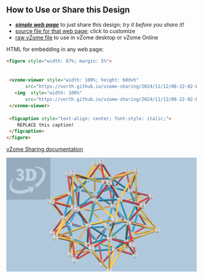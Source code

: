 
## How to Use or Share this Design

 - [***simple web page***](<https://vorth.github.io/vzome-sharing/2024/11/12/08-22-02-Dirks-elevated-icosidodec/>) to just share this design; *try it before you share it!*
 - [source file for that web page](<https://github.com/vorth/vzome-sharing/edit/main/2024/11/12/08-22-02-Dirks-elevated-icosidodec/index.md>); click to customize
 - [raw vZome file](<https://raw.githubusercontent.com/vorth/vzome-sharing/main/2024/11/12/08-22-02-Dirks-elevated-icosidodec/Dirks-elevated-icosidodec.vZome>) to use in vZome desktop or vZome Online
 
 HTML for embedding in any web page:
 ```html
<figure style="width: 87%; margin: 5%">
  
  
  <vzome-viewer style="width: 100%; height: 60dvh" 
        src="https://vorth.github.io/vzome-sharing/2024/11/12/08-22-02-Dirks-elevated-icosidodec/Dirks-elevated-icosidodec.vZome" >
    <img  style="width: 100%"
        src="https://vorth.github.io/vzome-sharing/2024/11/12/08-22-02-Dirks-elevated-icosidodec/Dirks-elevated-icosidodec.png" >
  </vzome-viewer>

  <figcaption style="text-align: center; font-style: italic;">
     REPLACE this caption!
  </figcaption>
</figure>

 ```

[vZome Sharing documentation](https://vzome.github.io/vzome/sharing.html#how-it-works)

![Image](<Dirks-elevated-icosidodec.png>)

